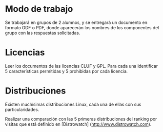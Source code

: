 
# Modo de trabajo
Se trabajará en grupos de 2 alumnos, y se entregará un documento en formato ODF o PDF, 
donde aparecerán los nombres de los componentes del grupo con las respuestas solicitadas.

# Licencias
Leer los documentos de las licencias CLUF y GPL. Para cada una identificar 5 
características permitidas y 5 prohibidas por cada licencia.

# Distribuciones
Existen muchísimas distribuciones Linux, cada una de ellas con sus particularidades.

Realizar una comparación con las 5 primeras distribuciones del ranking por visitas 
que está definido en [Distrowatch] (http://www.distrowatch.com).

